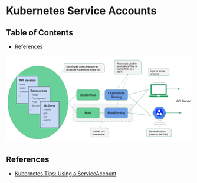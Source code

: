 # Kubernetes Service Accounts


## Table of Contents

<!-- START doctoc generated TOC please keep comment here to allow auto update -->
<!-- DON'T EDIT THIS SECTION, INSTEAD RE-RUN doctoc TO UPDATE -->


- [References](#references)

<!-- END doctoc generated TOC please keep comment here to allow auto update -->


<div align="center"><img src="assets/diagram.png" width="900"></div>


## References

- [Kubernetes Tips: Using a ServiceAccount](https://medium.com/better-programming/k8s-tips-using-a-serviceaccount-801c433d0023)
